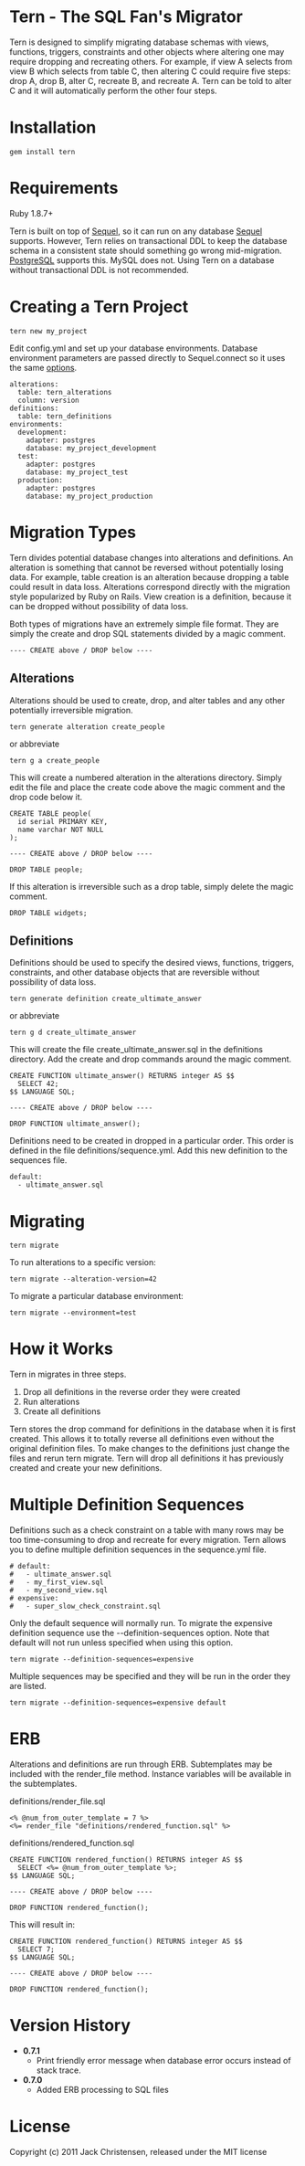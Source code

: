 Tern - The SQL Fan's Migrator
===============================

Tern is designed to simplify migrating database schemas with views, functions,
triggers, constraints and other objects where altering one may require dropping
and recreating others. For example, if view A selects from view B which selects
from table C, then altering  C could require five steps: drop A, drop B, alter
C, recreate B, and recreate A. Tern can be told to alter C and it will
automatically perform the other four steps.

Installation
============

    gem install tern

Requirements
============

Ruby 1.8.7+

Tern is built on top of [Sequel][1], so it can run on any database
[Sequel][1] supports. However, Tern relies on transactional DDL to keep the
database schema in a consistent state should something go wrong mid-migration.
[PostgreSQL][2] supports this. MySQL does not. Using Tern on a database
without transactional DDL is not recommended.

Creating a Tern Project
=======================

    tern new my_project

Edit config.yml and set up your database environments. Database environment
parameters are passed directly to Sequel.connect so it uses the same
[options][3].

    alterations:
      table: tern_alterations
      column: version
    definitions:
      table: tern_definitions
    environments:
      development:
        adapter: postgres
        database: my_project_development
      test:
        adapter: postgres
        database: my_project_test
      production:
        adapter: postgres
        database: my_project_production

Migration Types
===============

Tern divides potential database changes into alterations and definitions. An
alteration is something that cannot be reversed without potentially losing data.
For example, table creation is an alteration because dropping a table could
result in data loss. Alterations correspond directly with the migration style
popularized by Ruby on Rails. View creation is a definition, because it can be
dropped without possibility of data loss.

Both types of migrations have an extremely simple file format. They are simply
the create and drop SQL statements divided by a magic comment.

    ---- CREATE above / DROP below ----

Alterations
-----------

Alterations should be used to create, drop, and alter tables and any other
potentially irreversible migration.

    tern generate alteration create_people

or abbreviate

    tern g a create_people

This will create a numbered alteration in the alterations directory. Simply edit
the file and place the create code above the magic comment and the drop code
below it.

    CREATE TABLE people(
      id serial PRIMARY KEY,
      name varchar NOT NULL
    );

    ---- CREATE above / DROP below ----

    DROP TABLE people;

If this alteration is irreversible such as a drop table, simply delete the magic
comment.

    DROP TABLE widgets;

Definitions
-----------

Definitions should be used to specify the desired views, functions, triggers,
constraints, and other database objects that are reversible without possibility
of data loss.

    tern generate definition create_ultimate_answer

or abbreviate

    tern g d create_ultimate_answer


This will create the file create_ultimate_answer.sql in the definitions
directory. Add the create and drop commands around the magic comment.

    CREATE FUNCTION ultimate_answer() RETURNS integer AS $$
      SELECT 42;
    $$ LANGUAGE SQL;

    ---- CREATE above / DROP below ----

    DROP FUNCTION ultimate_answer();

Definitions need to be created in dropped in a particular order. This order is
defined in the file definitions/sequence.yml. Add this new definition to the
sequences file.

    default:
      - ultimate_answer.sql

Migrating
=========

    tern migrate

To run alterations to a specific version:

    tern migrate --alteration-version=42

To migrate a particular database environment:

    tern migrate --environment=test

How it Works
============

Tern in migrates in three steps.

1. Drop all definitions in the reverse order they were created
2. Run alterations
3. Create all definitions

Tern stores the drop command for definitions in the database when it is first
created. This allows it to totally reverse all definitions even without the
original definition files. To make changes to the definitions just change the
files and rerun tern migrate. Tern will drop all definitions it has previously
created and create your new definitions.

Multiple Definition Sequences
=============================

Definitions such as a check constraint on a table with many rows may be too
time-consuming to drop and recreate for every migration. Tern allows you to
define multiple definition sequences in the sequence.yml file.

    # default:
    #   - ultimate_answer.sql
    #   - my_first_view.sql
    #   - my_second_view.sql
    # expensive:
    #   - super_slow_check_constraint.sql

Only the default sequence will normally run. To migrate the expensive
definition sequence use the --definition-sequences option. Note that default
will not run unless specified when using this option.

    tern migrate --definition-sequences=expensive

Multiple sequences may be specified and they will be run in the order they are
listed.

    tern migrate --definition-sequences=expensive default
    
ERB
===

Alterations and definitions are run through ERB. Subtemplates may be 
included with the render_file method. Instance variables will be 
available in the subtemplates. 

definitions/render_file.sql

    <% @num_from_outer_template = 7 %>
    <%= render_file "definitions/rendered_function.sql" %>
    
definitions/rendered_function.sql

    CREATE FUNCTION rendered_function() RETURNS integer AS $$
      SELECT <%= @num_from_outer_template %>;
    $$ LANGUAGE SQL;

    ---- CREATE above / DROP below ----

    DROP FUNCTION rendered_function();

This will result in:

    CREATE FUNCTION rendered_function() RETURNS integer AS $$
      SELECT 7;
    $$ LANGUAGE SQL;

    ---- CREATE above / DROP below ----

    DROP FUNCTION rendered_function();
    
Version History
===============

* **0.7.1**
  * Print friendly error message when database error occurs instead of stack trace.
* **0.7.0**
  * Added ERB processing to SQL files
    
License
=======

Copyright (c) 2011 Jack Christensen, released under the MIT license

[1]: http://sequel.rubyforge.org/
[2]: http://www.postgresql.org/
[3]: http://sequel.rubyforge.org/rdoc/files/doc/opening_databases_rdoc.html
